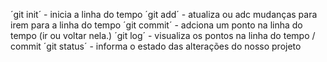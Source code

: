 ´git init´ - inicia a linha do tempo
´git add´ - atualiza ou adc mudanças para irem para a linha do tempo
´git commit´ - adciona um ponto na linha do tempo (ir ou voltar nela.)
´git log´ - visualiza os pontos na linha do tempo / commit
´git status´ - informa o estado das alterações do nosso projeto